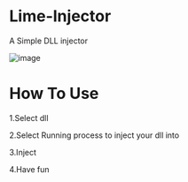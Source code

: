 # Lime-Injector
A Simple DLL injector 

![image](https://user-images.githubusercontent.com/98422417/185408435-a1fd6f75-53d5-44f5-a6e9-abaf117ac158.png)

# How To Use

1.Select dll

2.Select Running process to inject your dll into

3.Inject

4.Have fun
